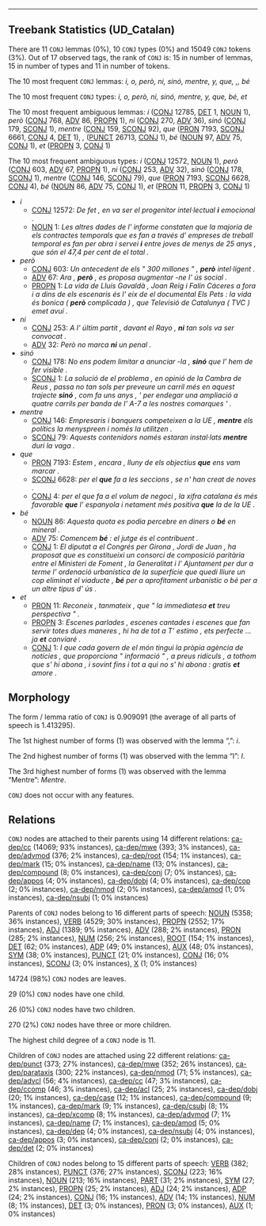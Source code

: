 

--------------------------------------------------------------------------------

## Treebank Statistics (UD_Catalan)

There are 11 `CONJ` lemmas (0%), 10 `CONJ` types (0%) and 15049 `CONJ` tokens (3%).
Out of 17 observed tags, the rank of `CONJ` is: 15 in number of lemmas, 15 in number of types and 11 in number of tokens.

The 10 most frequent `CONJ` lemmas: <em>i, o, però, ni, sinó, mentre, y, que, ,, bé</em>

The 10 most frequent `CONJ` types:  <em>i, o, però, ni, sinó, mentre, y, que, bé, et</em>

The 10 most frequent ambiguous lemmas: <em>i</em> ([CONJ]() 12785, [DET]() 1, [NOUN]() 1), <em>però</em> ([CONJ]() 768, [ADV]() 86, [PROPN]() 1), <em>ni</em> ([CONJ]() 270, [ADV]() 36), <em>sinó</em> ([CONJ]() 179, [SCONJ]() 1), <em>mentre</em> ([CONJ]() 159, [SCONJ]() 92), <em>que</em> ([PRON]() 7193, [SCONJ]() 6661, [CONJ]() 4, [DET]() 1), <em>,</em> ([PUNCT]() 26713, [CONJ]() 1), <em>bé</em> ([NOUN]() 97, [ADV]() 75, [CONJ]() 1), <em>et</em> ([PROPN]() 3, [CONJ]() 1)

The 10 most frequent ambiguous types:  <em>i</em> ([CONJ]() 12572, [NOUN]() 1), <em>però</em> ([CONJ]() 603, [ADV]() 67, [PROPN]() 1), <em>ni</em> ([CONJ]() 253, [ADV]() 32), <em>sinó</em> ([CONJ]() 178, [SCONJ]() 1), <em>mentre</em> ([CONJ]() 146, [SCONJ]() 79), <em>que</em> ([PRON]() 7193, [SCONJ]() 6628, [CONJ]() 4), <em>bé</em> ([NOUN]() 86, [ADV]() 75, [CONJ]() 1), <em>et</em> ([PRON]() 11, [PROPN]() 3, [CONJ]() 1)


* <em>i</em>
  * [CONJ]() 12572: <em>De fet , en va ser el progenitor intel·lectual <b>i</b> emocional .</em>
  * [NOUN]() 1: <em>Les altres dades de l' informe constaten que la majoria de els contractes temporals que es fan a través d' empreses de treball temporal es fan per obra i servei <b>i</b> entre joves de menys de 25 anys , que són el 47,4 per cent de el total .</em>
* <em>però</em>
  * [CONJ]() 603: <em>Un antecedent de els " 300 millones " , <b>però</b> intel·ligent .</em>
  * [ADV]() 67: <em>Ara , <b>però</b> , es proposa augmentar -ne l' ús social .</em>
  * [PROPN]() 1: <em>La vida de Lluís Gavaldà , Joan Reig i Falín Cáceres a fora i a dins de els escenaris és l' eix de el documental Els Pets : la vida és bonica ( <b>però</b> complicada ) , que Televisió de Catalunya ( TVC ) emet avui .</em>
* <em>ni</em>
  * [CONJ]() 253: <em>A l' últim partit , davant el Rayo , <b>ni</b> tan sols va ser convocat .</em>
  * [ADV]() 32: <em>Però no marca <b>ni</b> un penal .</em>
* <em>sinó</em>
  * [CONJ]() 178: <em>No ens podem limitar a anunciar -la , <b>sinó</b> que l' hem de fer visible .</em>
  * [SCONJ]() 1: <em>La solució de el problema , en opinió de la Cambra de Reus , passa no tan sols per preveure un carril més en aquest trajecte <b>sinó</b> , com fa uns anys , ' per endegar una ampliació a quatre carrils per banda de l' A-7 a les nostres comarques ' .</em>
* <em>mentre</em>
  * [CONJ]() 146: <em>Empresaris i banquers competeixen a la UE , <b>mentre</b> els polítics la menyspreen i només la utilitzen .</em>
  * [SCONJ]() 79: <em>Aquests contenidors només estaran instal·lats <b>mentre</b> duri la vaga .</em>
* <em>que</em>
  * [PRON]() 7193: <em>Estem , encara , lluny de els objectius <b>que</b> ens vam marcar .</em>
  * [SCONJ]() 6628: <em>per el <b>que</b> fa a les seccions , se n' han creat de noves .</em>
  * [CONJ]() 4: <em>per el que fa a el volum de negoci , la xifra catalana és més favorable <b>que</b> l' espanyola i netament més positiva <b>que</b> la de la UE .</em>
* <em>bé</em>
  * [NOUN]() 86: <em>Aquesta quota es podia percebre en diners o <b>bé</b> en mineral .</em>
  * [ADV]() 75: <em>Comencem <b>bé</b> : el jutge és el contribuent .</em>
  * [CONJ]() 1: <em>El diputat a el Congrés per Girona , Jordi de Juan , ha proposat que es constitueixi un consorci de composició paritària entre el Ministeri de Foment , la Generalitat i l' Ajuntament per dur a terme l' ordenació urbanística de la superfície que quedi lliure un cop eliminat el viaducte , <b>bé</b> per a aprofitament urbanístic o bé per a un altre tipus d' ús .</em>
* <em>et</em>
  * [PRON]() 11: <em>Reconeix , tanmateix , que " la immediatesa <b>et</b> treu perspectiva " .</em>
  * [PROPN]() 3: <em>Escenes parlades , escenes cantades i escenes que fan servir totes dues maneres , hi ha de tot a T' estimo , ets perfecte ... ja <b>et</b> canviaré .</em>
  * [CONJ]() 1: <em>I que cada govern de el món tingui la pròpia agència de notícies , que proporciona " informació " , a preus ridículs , a tothom que s' hi abona , i sovint fins i tot a qui no s' hi abona : gratis <b>et</b> amore .</em>

## Morphology

The form / lemma ratio of `CONJ` is 0.909091 (the average of all parts of speech is 1.413295).

The 1st highest number of forms (1) was observed with the lemma “,”: <em>i</em>.

The 2nd highest number of forms (1) was observed with the lemma “I”: <em>I</em>.

The 3rd highest number of forms (1) was observed with the lemma “Mentre”: <em>Mentre</em>.

`CONJ` does not occur with any features.


## Relations

`CONJ` nodes are attached to their parents using 14 different relations: [ca-dep/cc]() (14069; 93% instances), [ca-dep/mwe]() (393; 3% instances), [ca-dep/advmod]() (376; 2% instances), [ca-dep/root]() (154; 1% instances), [ca-dep/mark]() (15; 0% instances), [ca-dep/name]() (13; 0% instances), [ca-dep/compound]() (8; 0% instances), [ca-dep/conj]() (7; 0% instances), [ca-dep/appos]() (4; 0% instances), [ca-dep/dobj]() (4; 0% instances), [ca-dep/cop]() (2; 0% instances), [ca-dep/nmod]() (2; 0% instances), [ca-dep/amod]() (1; 0% instances), [ca-dep/nsubj]() (1; 0% instances)

Parents of `CONJ` nodes belong to 16 different parts of speech: [NOUN]() (5358; 36% instances), [VERB]() (4529; 30% instances), [PROPN]() (2552; 17% instances), [ADJ]() (1389; 9% instances), [ADV]() (288; 2% instances), [PRON]() (285; 2% instances), [NUM]() (256; 2% instances), [ROOT]() (154; 1% instances), [DET]() (62; 0% instances), [ADP]() (49; 0% instances), [AUX]() (48; 0% instances), [SYM]() (38; 0% instances), [PUNCT]() (21; 0% instances), [CONJ]() (16; 0% instances), [SCONJ]() (3; 0% instances), [X]() (1; 0% instances)

14724 (98%) `CONJ` nodes are leaves.

29 (0%) `CONJ` nodes have one child.

26 (0%) `CONJ` nodes have two children.

270 (2%) `CONJ` nodes have three or more children.

The highest child degree of a `CONJ` node is 11.

Children of `CONJ` nodes are attached using 22 different relations: [ca-dep/punct]() (373; 27% instances), [ca-dep/mwe]() (352; 26% instances), [ca-dep/parataxis]() (300; 22% instances), [ca-dep/nmod]() (71; 5% instances), [ca-dep/advcl]() (56; 4% instances), [ca-dep/cc]() (47; 3% instances), [ca-dep/ccomp]() (46; 3% instances), [ca-dep/acl]() (25; 2% instances), [ca-dep/dobj]() (20; 1% instances), [ca-dep/case]() (12; 1% instances), [ca-dep/compound]() (9; 1% instances), [ca-dep/mark]() (9; 1% instances), [ca-dep/csubj]() (8; 1% instances), [ca-dep/xcomp]() (8; 1% instances), [ca-dep/advmod]() (7; 1% instances), [ca-dep/name]() (7; 1% instances), [ca-dep/amod]() (5; 0% instances), [ca-dep/dep]() (4; 0% instances), [ca-dep/nsubj]() (4; 0% instances), [ca-dep/appos]() (3; 0% instances), [ca-dep/conj]() (2; 0% instances), [ca-dep/det]() (2; 0% instances)

Children of `CONJ` nodes belong to 15 different parts of speech: [VERB]() (382; 28% instances), [PUNCT]() (376; 27% instances), [SCONJ]() (223; 16% instances), [NOUN]() (213; 16% instances), [PART]() (31; 2% instances), [SYM]() (27; 2% instances), [PROPN]() (25; 2% instances), [ADJ]() (24; 2% instances), [ADP]() (24; 2% instances), [CONJ]() (16; 1% instances), [ADV]() (14; 1% instances), [NUM]() (8; 1% instances), [DET]() (3; 0% instances), [PRON]() (3; 0% instances), [AUX]() (1; 0% instances)

